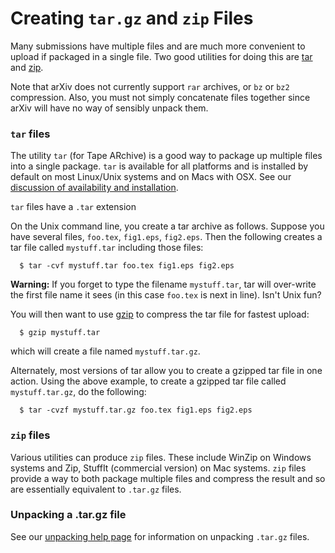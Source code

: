 # Creating `tar.gz` and `zip` Files

Many submissions have multiple files and are much more convenient to
upload if packaged in a single file. Two good utilities for doing this
are [tar](#tar) and [zip](#zip).

Note that arXiv does not currently support `rar` archives, or `bz` or
`bz2` compression. Also, you must not simply concatenate files together
since arXiv will have no way of sensibly unpack them.

### <span id="tar">`tar` files</span>

The utility `tar` (for Tape ARchive) is a good way to package up
multiple files into a single package. `tar` is available for all
platforms and is installed by default on most Linux/Unix systems and on
Macs with OSX. See our [discussion of availability and
installation](utilities.md#taretc).

`tar` files have a `.tar` extension

On the Unix command line, you create a tar archive as follows. Suppose
you have several files, `foo.tex`, `fig1.eps`, `fig2.eps`. Then the
following creates a tar file called `mystuff.tar` including those files:

      $ tar -cvf mystuff.tar foo.tex fig1.eps fig2.eps

**Warning:** If you forget to type the filename `mystuff.tar`, tar will
over-write the first file name it sees (in this case `foo.tex` is next
in line). Isn't Unix fun?

You will then want to use [gzip](gzip.md) to compress the tar file for
fastest upload:

      $ gzip mystuff.tar

which will create a file named `mystuff.tar.gz`.

Alternately, most versions of tar allow you to create a gzipped tar file
in one action. Using the above example, to create a gzipped tar file
called `mystuff.tar.gz`, do the following:

      $ tar -cvzf mystuff.tar.gz foo.tex fig1.eps fig2.eps

### <span id="zip">`zip` files</span>

Various utilities can produce `zip` files. These include WinZip on
Windows systems and Zip, StuffIt (commercial version) on Mac systems.
`zip` files provide a way to both package multiple files and compress
the result and so are essentially equivalent to `.tar.gz` files.

### Unpacking a .tar.gz file

See our [unpacking help page](unpack.md) for information on unpacking
`.tar.gz` files.
